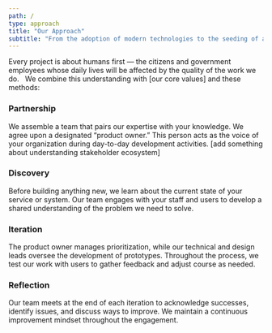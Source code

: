 ```yaml
---
path: /
type: approach
title: "Our Approach"
subtitle: "From the adoption of modern technologies to the seeding of an agile culture that rewards innovation and learning, our approach is intended not only to deliver great services, but to position your agency for continued digital growth."
---  
```


Every project is about humans first —  the citizens and government employees whose daily lives will be affected by the quality of the work we do.   We combine this understanding with [our core values] and these methods:

### Partnership
We assemble a team that pairs our expertise with your knowledge. We agree upon a designated “product owner.” This person acts as the voice of your organization during day-to-day development activities. [add something about understanding stakeholder ecosystem]

### Discovery
Before building anything new, we learn about the current state of your service or system. Our team engages with your staff and users to develop a shared understanding of the problem we need to solve.

### Iteration
The product owner manages prioritization, while our technical and design leads oversee the development of prototypes. Throughout the process, we test our work with users to gather feedback and adjust course as needed. 

### Reflection
Our team meets at the end of each iteration to acknowledge successes, identify issues, and discuss ways to improve. We maintain a continuous improvement mindset throughout the engagement.


